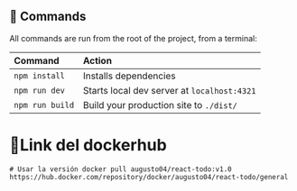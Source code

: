 ## 🧞 Commands

All commands are run from the root of the project, from a terminal:

| Command         | Action                                      |
| :-------------- | :------------------------------------------ |
| `npm install`   | Installs dependencies                       |
| `npm run dev`   | Starts local dev server at `localhost:4321` |
| `npm run build` | Build your production site to `./dist/`     |

# 👀Link del dockerhub

```plaintext
# Usar la versión docker pull augusto04/react-todo:v1.0
https://hub.docker.com/repository/docker/augusto04/react-todo/general
```
